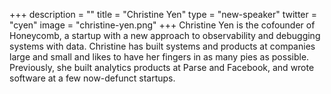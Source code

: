 +++
description = ""
title = "Christine Yen"
type = "new-speaker"
twitter = "cyen"
image = "christine-yen.png"
+++
Christine Yen is the cofounder of Honeycomb, a startup with a new approach to observability and debugging systems with data. Christine has built systems and products at companies large and small and likes to have her fingers in as many pies as possible. Previously, she built analytics products at Parse and Facebook, and wrote software at a few now-defunct startups.